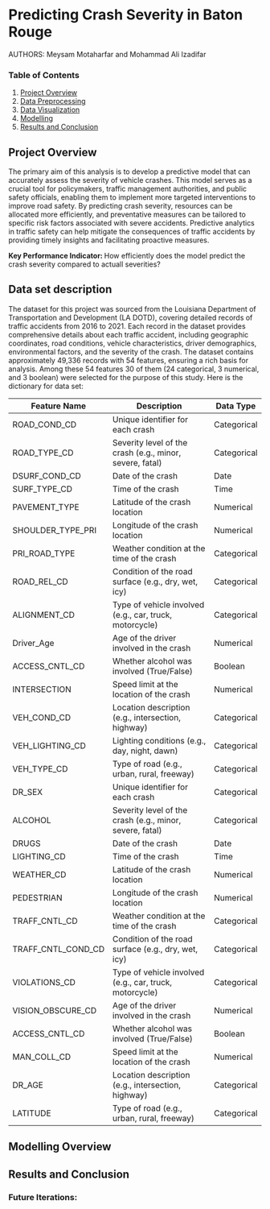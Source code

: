 Predicting Crash Severity in Baton Rouge  
================================================

AUTHORS: Meysam Motaharfar and Mohammad Ali Izadifar

### Table of Contents
1. [Project Overview](#project-overview)
2. [Data Preprocessing](#data-gathering-and-preprocessing)
3. [Data Visualization](#data-visualization)
5. [Modelling](#modelling-overview)
6. [Results and Conclusion](#results-and-conclusion)

## Project Overview
The primary aim of this analysis is to develop a predictive model that can accurately assess the severity of vehicle crashes. This model serves as a crucial tool for policymakers, traffic management authorities, and public safety officials, enabling them to implement more targeted interventions to improve road safety. By predicting crash severity, resources can be allocated more efficiently, and preventative measures can be tailored to specific risk factors associated with severe accidents. Predictive analytics in traffic safety can help mitigate the consequences of traffic accidents by providing timely insights and facilitating proactive measures.

<b> Key Performance Indicator: </b>
How efficiently does the model predict the crash severity compared to actuall severities?

## Data set description

The dataset for this project was sourced from the Louisiana Department of Transportation and Development (LA DOTD), covering detailed records of traffic accidents from 2016 to 2021. Each record in the dataset provides comprehensive details about each traffic accident, including geographic coordinates, road conditions, vehicle characteristics, driver demographics, environmental factors, and the severity of the crash. The dataset contains approximately 49,336 records with 54 features, ensuring a rich basis for analysis. Among these 54 features 30 of them (24 categorical, 3 numerical, and 3 boolean) were selected for the purpose of this study. Here is the dictionary for data set: 

| Feature Name        | Description                                                    | Data Type   |
|---------------------|----------------------------------------------------------------|-------------|
| ROAD_COND_CD          | Unique identifier for each crash                               | Categorical |
| ROAD_TYPE_CD      | Severity level of the crash (e.g., minor, severe, fatal)        | Categorical |
| DSURF_COND_CD                | Date of the crash                                              | Date        |
| SURF_TYPE_CD                | Time of the crash                                              | Time        |
| PAVEMENT_TYPE            | Latitude of the crash location                                 | Numerical   |
| SHOULDER_TYPE_PRI           | Longitude of the crash location                                | Numerical   |
| PRI_ROAD_TYPE   | Weather condition at the time of the crash                     | Categorical |
| ROAD_REL_CD        | Condition of the road surface (e.g., dry, wet, icy)             | Categorical |
| ALIGNMENT_CD        | Type of vehicle involved (e.g., car, truck, motorcycle)         | Categorical |
| Driver_Age          | Age of the driver involved in the crash                        | Numerical   |
| ACCESS_CNTL_CD  | Whether alcohol was involved (True/False)                      | Boolean     |
| INTERSECTION        | Speed limit at the location of the crash                       | Numerical   |
| VEH_COND_CD      | Location description (e.g., intersection, highway)             | Categorical |
| VEH_LIGHTING_CD     | Lighting conditions (e.g., day, night, dawn)                   | Categorical |
| VEH_TYPE_CD           | Type of road (e.g., urban, rural, freeway)                     | Categorical |
| DR_SEX          | Unique identifier for each crash                               | Categorical |
| ALCOHOL      | Severity level of the crash (e.g., minor, severe, fatal)        | Categorical |
| DRUGS                | Date of the crash                                              | Date        |
| LIGHTING_CD                | Time of the crash                                              | Time        |
| WEATHER_CD            | Latitude of the crash location                                 | Numerical   |
| PEDESTRIAN           | Longitude of the crash location                                | Numerical   |
| TRAFF_CNTL_CD   | Weather condition at the time of the crash                     | Categorical |
| TRAFF_CNTL_COND_CD       | Condition of the road surface (e.g., dry, wet, icy)             | Categorical |
| VIOLATIONS_CD        | Type of vehicle involved (e.g., car, truck, motorcycle)         | Categorical |
| VISION_OBSCURE_CD         | Age of the driver involved in the crash                        | Numerical   |
| ACCESS_CNTL_CD  | Whether alcohol was involved (True/False)                      | Boolean     |
| MAN_COLL_CD       | Speed limit at the location of the crash                       | Numerical   |
| DR_AGE      | Location description (e.g., intersection, highway)             | Categorical |
| LATITUDE           | Type of road (e.g., urban, rural, freeway)                     | Categorical |

## Modelling Overview


## Results and Conclusion 


### Future Iterations:




